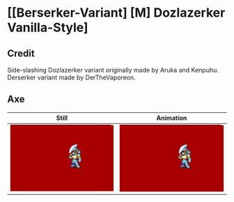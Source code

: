 # [\[Berserker-Variant\] \[M\] Dozlazerker Vanilla-Style]

## Credit

Side-slashing Dozlazerker variant originally made by Aruka and Kenpuhu.
Derserker variant made by DerTheVaporeon.
	
## Axe

| Still | Animation |
| :---: | :-------: |
| ![Axe still](./Axe_000.png) | ![Axe animation](./Axe.gif) |
